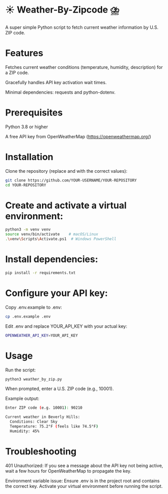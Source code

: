 # ☀️ Weather-By-Zipcode ⛈️
A super simple Python script to fetch current weather information by U.S. ZIP code.

# Features

Fetches current weather conditions (temperature, humidity, description) for a ZIP code.

Gracefully handles API key activation wait times.

Minimal dependencies: requests and python-dotenv.

# Prerequisites

Python 3.8 or higher

A free API key from OpenWeatherMap (https://openweathermap.org/)

# Installation

Clone the repository (replace <username> and <repo> with the correct values):

```bash
git clone https://github.com/YOUR-USERNAME/YOUR-REPOSITORY
cd YOUR-REPOSITORY
```
# Create and activate a virtual environment:

```bash
python3 -m venv venv
source venv/bin/activate    # macOS/Linux
.\venv\Scripts\Activate.ps1  # Windows PowerShell
```

# Install dependencies:

```bash
pip install -r requirements.txt
```

# Configure your API key:

Copy .env.example to .env:

```bash
cp .env.example .env
```
Edit .env and replace YOUR_API_KEY with your actual key:
```bash
OPENWEATHER_API_KEY=YOUR_API_KEY
```
# Usage

Run the script:

```bash
python3 weather_by_zip.py
```
When prompted, enter a U.S. ZIP code (e.g., 10001).

Example output:
```bash
Enter ZIP code (e.g. 10001): 90210

Current weather in Beverly Hills:
  Conditions: Clear Sky
  Temperature: 75.2°F (feels like 74.5°F)
  Humidity: 45%
```
# Troubleshooting

401 Unauthorized: If you see a message about the API key not being active, wait a few hours for OpenWeatherMap to propagate the key.

Environment variable issue: Ensure .env is in the project root and contains the correct key. Activate your virtual environment before running the script.
